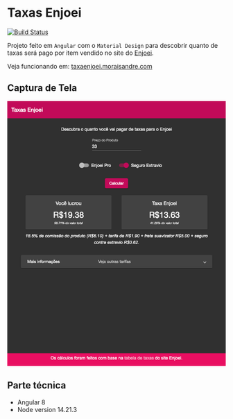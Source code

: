 # Taxas Enjoei

[![Build Status](https://travis-ci.org/moraisandre/taxas-enjoei.svg?branch=master)](https://travis-ci.org/moraisandre/taxas-enjoei)

Projeto feito em `Angular` com o `Material Design` para descobrir quanto de taxas será pago por item vendido no site do [Enjoei](https://www.enjoei.com.br/).

Veja funcionando em: [taxaenjoei.moraisandre.com](http://taxaenjoei.moraisandre.com/)

## Captura de Tela

<img src="images/snapshot.png">

## Parte técnica

* Angular 8
* Node version 14.21.3